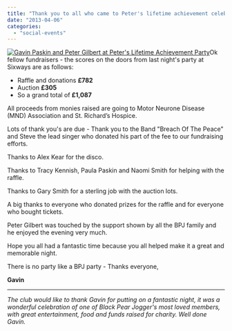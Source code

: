 ```yaml
---
title: "Thank you to all who came to Peter's lifetime achievement celebration"
date: "2013-04-06"
categories: 
  - "social-events"
---
```


[![Gavin Paskin and Peter Gilbert at Peter's Lifetime Achievement Party](https://bpj.org.uk/wp-content/uploads/2013/04/peter-gilbert-presentation-2013-04-05-275x300.jpg)](https://bpj.org.uk/wp-content/uploads/2013/04/peter-gilbert-presentation-2013-04-05.jpg)Ok fellow fundraisers - the scores on the doors from last night's party at Sixways are as follows:

- Raffle and donations **£782**
- Auction **£305**
- So a grand total of **£1,087**

All proceeds from monies raised are going to Motor Neurone Disease (MND) Association and St. Richard’s Hospice.

Lots of thank you's are due - Thank you to the Band "Breach Of The Peace" and Steve the lead singer who donated his part of the fee to our fundraising efforts.

Thanks to Alex Kear for the disco.

Thanks to Tracy Kennish, Paula Paskin and Naomi Smith for helping with the raffle.

Thanks to Gary Smith for a sterling job with the auction lots.

A big thanks to everyone who donated prizes for the raffle and for everyone who bought tickets.

Peter Gilbert was touched by the support shown by all the BPJ family and he enjoyed the evening very much.

Hope you all had a fantastic time because you all helped make it a great and memorable night.

There is no party like a BPJ party - Thanks everyone,

**Gavin**

* * *

_The club would like to thank Gavin for putting on a fantastic night, it was a wonderful celebration of one of Black Pear Jogger's most loved members, with great entertainment, food and funds raised for charity. Well done Gavin._

